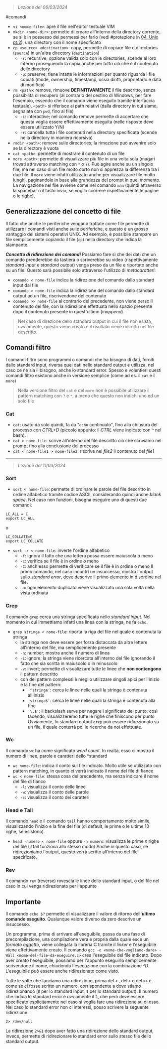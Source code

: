  > *Lezione del 06/03/2024*

#comandi 

- ``vi <nome-file>``: apre il file nell'editor testuale VIM
- ``mkdir <nome-dir>``: permette di creare all'interno della directory corrente, se si è in possesso dei permessi per farlo (vedi #protezione in [04. Unix pt.2](04.%20Unix%20pt.2.md)), una directory con il nome specificato
- ``cp <source> <destination>``: copy, permette di copiare file o directories (``source``) in un'altra directory (``destination``)
	- ``-r``: recursive; opzione valida solo con le directories, scende al loro interno proseguendo la copia anche per tutto ciò che è il contenuto delle directory
	- ``-p``: preserve; tiene intatte le informazioni per quanto riguarda i file copiati (mode, ownership, timestamp, ossia diritti, proprietario e data di modifica)
- ``rm <path>``: remove, rimuove **DEFINITIVAMENTE** il file descritto, senza possibilità di recupero (al contrario del cestino di Windows, per fare l'esempio, essendo che il comando viene eseguito tramite interfaccia testuale).  ``<path>`` si riferisce ai path relativi (dalla directory in cui siamo, segnalata con ``pwd``, fino al file)
	- ``-i``: interactive; nel comando remove permette di accertare che questa voglia essere effettivamente eseguita (nelle risposte deve essere utilizzato Y/N)
	- ``-r``: cancella tutta i file contenuti nella directory specificata (scende nella directory in maniera ricorsiva)
- ``rmdir <path>``: remove sulle directories; la rimozione può avvenire solo se la directory è vuota
- ``cat <path>``: permette di mostrare il contenuto di un file
- ``more <path>``: permette di  visualizzare più file in una volta sola (magari trovati attraverso matching con ``*`` o ``?``). Può agire anche su un singolo file, ma nel caso di un file molto corto non si apprezza la differenza tra i due file. Il ``more`` viene infatti utilizzato anche per visualizzare file molto lunghi, paginandolo in base alla grandezza del prompt in quel momento. La navigazione nel file avviene come nel comando ``man`` (quindi attraverso la spacebar o il tasto invio, se voglio scorrere rispettivamente le pagine o le righe). 

## Generalizzazione del concetto di file
Il fatto che anche le periferiche vengano trattate come file permette di utilizzare i comandi visti anche sulle periferiche, e questo è un grosso vantaggio dei sistemi operativi UNIX. Ad esempio, è possibile stampare un file semplicemente copiando il file (``cp``) nella directory che indica la stampante.

***Concetto di ridirezione dei comandi***
Possiamo fare sì che dei dati che un comando prenderebbe da tastiera o scriverebbe su video (rispettivamente *standard input* e *standard output*) venga preso da un file e riportato anche su un file. Questo sarà possibile solo attraverso l'utilizzo di *metacaratteri*:
- ``comando < nome-file`` indica la ridirezione del comando dallo standard input dal file
- ``comando > nome-file`` indica la ridirezione del comando dallo standard output ad un file, riscrivendone del contenuto
- ``comando >> nome-file`` al contrario del precedente, non viene perso il contenuto del file, con la ridirezione effettuata nello spazio presente dopo il contenuto presente in quest'ultimo (in*append*).

> Nel caso di direzione dello standard output in cui il file non esista, ovviamente, questo viene creato e il risultato viene ridiretto nel file descritto.

## Comandi filtro
I comandi filtro sono programmi o comandi che ha bisogno di dati, forniti dallo standard input, riversa quei dati nello standard output e utilizza, nel caso ce ne sia il bisogno, anche lo standard error. Spesso e volentieri questi comandi filtro esistono anche in versione semplice (come ad es. il ``cat`` e il ``more``)

 > Nella versione filtro del `cat` e del `more` non è possibile utilizzare il pattern matching con `?` e `*`, a meno che questo non indichi uno ed un solo file

### Cat
- ``cat``: usato da solo quindi, fa da "``echo`` continuato", fino alla chiusura del processo con *CTRL+D* (piccolo appunto: il *CTRL* viene indicato con ``^`` nel bash). 
- ``cat > nome-file``: scrive all'interno del file descritto ciò che scriviamo nel prompt fino alla conclusione del processo
- ``cat < nome-file1 > nome-file2``: riscrive nel *file2* il contenuto del *file1*

---
 >*Lezione del 11/03/2024*

### Sort
 - ``sort < nome-file``: permette di ordinare le parole del file descritto in ordine alfabetico tramite codice ASCII, considerando quindi anche *blank space*. Nel caso non funzioni, bisogna eseguire uno di questi due comandi:
``` 
LC_ALL = C
export LC_ALL
```
o
```
LC_COLLATE=C
export LC_COLLATE
```

-  `sort -r < nome-file`: inverte l'ordine alfabetico
	- `-f`: ignora il fatto che una lettera possa essere maiuscola o meno
	- `-c`: verifica se il file è in ordine o meno
	- `-C`: anch'esso permette di verificare se il file è in ordine o meno
		Il primo comando, nel caso incontri un insuccesso, mostra l'output sullo *standard error*, dove descrive il primo elemento in disordine nel file.
	- `-u`: ogni elemento duplicato viene visualizzato una sola volta nella vista ordinata

### Grep
Il comando ``grep`` cerca una stringa specificata nello *standard input*. Nel momento in cui immettiamo infatti una linea con la stringa, ne fa ``echo``.
- ``grep stringa < nome-file``: riporta la riga del file nel quale è contenuta la stringa
	- la stringa non deve essere per forza distaccata da altre lettere all'interno del file, ma semplicemente presente
	- ``-n``: number; mostra anche il numero di linea
	- ``-i``: ignore; la stringa viene ricercata all'interno del file ignorando il fatto che sia scritta in maiuscolo o in minuscolo
	- ``-v``: invert; permette di visualizzare tutte le linee che **non contengono** il pattern descritto
	- con dei pattern complessi è meglio utilizzare singoli apici per l'inizio e la fine del pattern:
		- ``'^stringa'``: cerca le linee nelle quali la stringa è contenuta all'inizio
		- ``'stringa$'``: cerca le linee nelle quali la stringa è contenuta alla fine
		- ``'\.$'``: il backslash serve per negare i significato del punto; così facendo, visualizzeremo tutte le righe che finiscono per punto
Ovviamente, lo standard output ``grep`` può essere ridirezionato su un file, il quale conterrà poi le ricerche da noi effettuate.

### Wc
Il comando ``wc`` ha come significato *word count*. In realtà, esso ci mostra il numero di linee, parole e caratteri dello *standard 
- ``wc nome-file``: indica il conto sul file indicato. Molto utile se utilizzato con pattern matching, in quanto ci verrà indicato il nome del file di fianco
- ``wc < nome-file``: stessa cosa del precedente, ma senza indicare il nome del file di fianco
	- ``-l``: visualizza il conto delle linee
	- ``-w``: visualizza il conto delle parole
	- ``-c``: visualizza il conto dei caratteri

### Head e Tail
Il comando ``head`` e il comando ``tail`` hanno comportamento molto simile, visualizzando l'inizio e la fine del file (di default, le prime o le ultime 10 righe, se esistono).
- ``head -numero < nome-file`` oppure ``-n numero``: visualizza le prime *n* righe del file (il tail funziona allo stesso modo)
Anche in questo caso, se ridirezioniamo l'output, questo verrà scritto all'interno del file specificato.

### Rev
Il comando ``rev`` (reverse) rovescia le linee dello standard input, o del file nel caso in cui venga ridirezionato per l'appunto
## **Importante**
Il comando ``echo $?`` permette di visualizzare il valore di ritorno dell'**ultimo comando eseguito**. Qualunque valore diverso da zero descrive un insuccesso.

Un programma, prima di arrivare all'eseguibile, passa da una fase di precompilazione, una compilazione vera e propria dalla quale esce un *formato oggetto*, viene collegata la libreria C tramite il *linker* e l'eseguibile viene effettivamente creato. 
Il comando ``gcc -o <nome-che-vogliamo-dare> -Wall <nome-del-file-da-eseguire.c>`` crea l'eseguibile del file indicato.
Dopo aver creato l'eseguibile, possiamo per l'appunto eseguirlo semplicemente scrivendone il nome, chiudendo l'esecuzione con la combinazione *^D*. L'eseguibile può essere anche ridirezionato come visto.

Tutte le volte che facciamo una ridirezione, prima del `<` , del `>` o del `>>` è come se ci fosse scritto un numero, corrispondente a dove stiamo ridirezionando (`0` per lo standard input, `1` per lo standard output). Il numero che indica lo standard error è ovviamente il `2`, che però deve essere specificato esplicitamente nel caso si voglia fare una ridirezione su di esso. Nel caso lo standard error non ci interessi, posso scrivere la seguente ridirezione:
```
2> /dev/null
```
La ridirezione ``2>&1`` dopo aver fatto una ridirezione dello standard output, invece, permette di ridirezionare lo standard error sullo stesso file dello standard output.